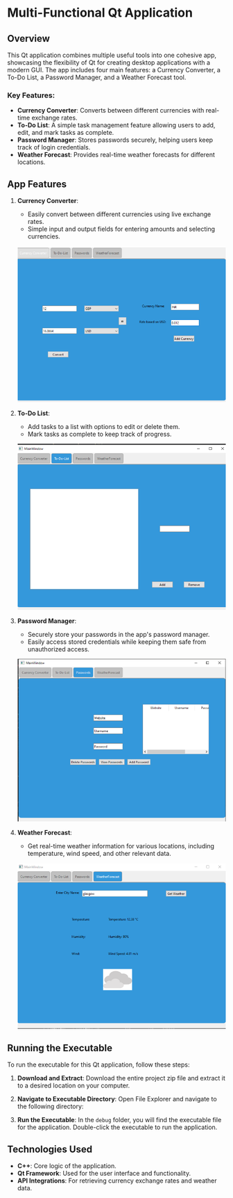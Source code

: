 # Multi-Functional Qt Application

## Overview

This Qt application combines multiple useful tools into one cohesive app, showcasing the flexibility of Qt for creating desktop applications with a modern GUI. The app includes four main features: a Currency Converter, a To-Do List, a Password Manager, and a Weather Forecast tool.

### Key Features:
- **Currency Converter**: Converts between different currencies with real-time exchange rates.
- **To-Do List**: A simple task management feature allowing users to add, edit, and mark tasks as complete.
- **Password Manager**: Stores passwords securely, helping users keep track of login credentials.
- **Weather Forecast**: Provides real-time weather forecasts for different locations.

## App Features

1. **Currency Converter**: 
   - Easily convert between different currencies using live exchange rates.
   - Simple input and output fields for entering amounts and selecting currencies.
   
   ![Currency Converter](CurrencyConverter.PNG)

2. **To-Do List**: 
   - Add tasks to a list with options to edit or delete them.
   - Mark tasks as complete to keep track of progress.
   
   ![To-Do List](todolist.PNG)

3. **Password Manager**: 
   - Securely store your passwords in the app's password manager.
   - Easily access stored credentials while keeping them safe from unauthorized access.
   
   ![Password Manager](passwords.PNG)

4. **Weather Forecast**: 
   - Get real-time weather information for various locations, including temperature, wind speed, and other relevant data.
   
   ![Weather Forecast](weatherforecast.PNG)

## Running the Executable

To run the executable for this Qt application, follow these steps:

1. **Download and Extract**: Download the entire project zip file and extract it to a desired location on your computer.

2. **Navigate to Executable Directory**: Open File Explorer and navigate to the following directory:

3. **Run the Executable**: In the `debug` folder, you will find the executable file for the application. Double-click the executable to run the application.

## Technologies Used
- **C++**: Core logic of the application.
- **Qt Framework**: Used for the user interface and functionality.
- **API Integrations**: For retrieving currency exchange rates and weather data.
